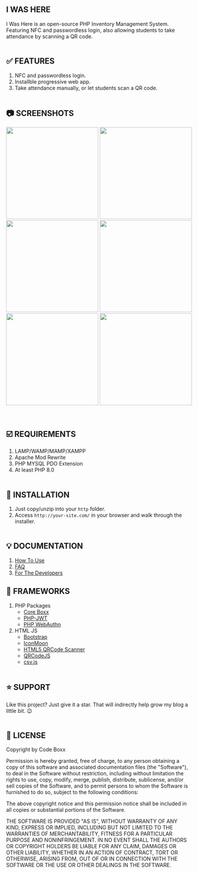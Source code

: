 ## I WAS HERE
I Was Here is an open-source PHP Inventory Management System. Featuring NFC and passwordless login, also allowing students to take attendance by scanning a QR code.
<br><br>

## :white_check_mark: FEATURES
1) NFC and passwordless login.
2) Installble progressive web app.
3) Take attendance manually, or let students scan a QR code.
<br><br>

## :camera: SCREENSHOTS
<p float="left">
  <img width="250" src="https://github.com/code-boxx/I-Was-Here/blob/main/assets/iwh-1.png">
  <img width="250" src="https://github.com/code-boxx/I-Was-Here/blob/main/assets/iwh-2.png">
  <img width="250" src="https://github.com/code-boxx/I-Was-Here/blob/main/assets/iwh-3.png">
  <img width="250" src="https://github.com/code-boxx/I-Was-Here/blob/main/assets/iwh-4.png">
  <img width="250" src="https://github.com/code-boxx/I-Was-Here/blob/main/assets/iwh-5.png">
  <img width="250" src="https://github.com/code-boxx/I-Was-Here/blob/main/assets/iwh-6.png">
</p><br>

## :ballot_box_with_check: REQUIREMENTS
1) LAMP/WAMP/MAMP/XAMPP
2) Apache Mod Rewrite
3) PHP MYSQL PDO Extension
4) At least PHP 8.0
<br><br>

## :floppy_disk: INSTALLATION
1) Just copy/unzip into your `http` folder.
2) Access `http://your-site.com/` in your browser and walk through the installer.
<br><br>

## :bulb: DOCUMENTATION
1) [How To Use](https://code-boxx.com/i-was-here-php-attendance-system/#sec-use)
2) [FAQ](https://code-boxx.com/i-was-here-php-attendance-system/#sec-faq)
3) [For The Developers](https://code-boxx.com/i-was-here-php-attendance-system/#sec-dev)

## :electric_plug: FRAMEWORKS
1) PHP Packages
   - [Core Boxx](https://code-boxx.com/core-boxx-php-framework/)
   - [PHP-JWT](https://github.com/firebase/php-jwt)
   - [PHP WebAuthn](https://github.com/lbuchs/WebAuthn/tree/master)
2) HTML JS
   - [Bootstrap](https://getbootstrap.com/)
   - [IconMoon](https://icomoon.io/)
   - [HTML5 QRCode Scanner](https://github.com/mebjas/html5-qrcode)
   - [QRCodeJS](https://davidshimjs.github.io/qrcodejs/)
   - [csv.js](https://github.com/okfn/csv.js/)
<br><br>

## :star: SUPPORT
Like this project? Just give it a star. That will indirectly help grow my blog a little bit. :wink:
<br><br>

## :newspaper: LICENSE
Copyright by Code Boxx

Permission is hereby granted, free of charge, to any person obtaining a copy
of this software and associated documentation files (the "Software"), to deal
in the Software without restriction, including without limitation the rights
to use, copy, modify, merge, publish, distribute, sublicense, and/or sell
copies of the Software, and to permit persons to whom the Software is
furnished to do so, subject to the following conditions:

The above copyright notice and this permission notice shall be included in all
copies or substantial portions of the Software.

THE SOFTWARE IS PROVIDED "AS IS", WITHOUT WARRANTY OF ANY KIND, EXPRESS OR
IMPLIED, INCLUDING BUT NOT LIMITED TO THE WARRANTIES OF MERCHANTABILITY,
FITNESS FOR A PARTICULAR PURPOSE AND NONINFRINGEMENT. IN NO EVENT SHALL THE
AUTHORS OR COPYRIGHT HOLDERS BE LIABLE FOR ANY CLAIM, DAMAGES OR OTHER
LIABILITY, WHETHER IN AN ACTION OF CONTRACT, TORT OR OTHERWISE, ARISING FROM,
OUT OF OR IN CONNECTION WITH THE SOFTWARE OR THE USE OR OTHER DEALINGS IN THE
SOFTWARE.